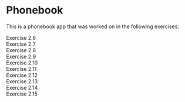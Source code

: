 # Phonebook
This is a phonebook app that was worked on in the following exercises:

Exercise 2.6
<br>
Exercise 2.7
<br>
Exercise 2.8
<br>
Exercise 2.9
<br>
Exercise 2.10
<br>
Exercise 2.11
<br>
Exercise 2.12
<br>
Exercise 2.13
<br>
Exercise 2.14
<br>
Exercise 2.15